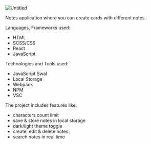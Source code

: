 ![Untitled](https://user-images.githubusercontent.com/107345473/195370635-78ce8472-1fa0-4263-adff-2c3197da598b.png)

Notes application where you can create cards with different notes.

Languages, Frameworks used:
- HTML
- SCSS/CSS
- React
- JavaScript

Technologies and Tools used:
- JavaScript Swal
- Local Storage
- Webpack
- NPM
- VSC

The project includes features like:
- characters count limit
- save & store notes in local storage
- dark/light theme toggle
- create, edit & delete notes
- search notes in real time
